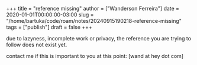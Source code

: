 +++
title = "reference missing"
author = ["Wanderson Ferreira"]
date = 2020-01-01T00:00:00-03:00
slug = "/home/bartuka/code/roam/notes/20240915190218-reference-missing"
tags = ["publish"]
draft = false
+++

due to lazyness, incomplete work or privacy, the reference you are trying to
follow does not exist yet.

contact me if this is important to you at this point:
[wand at hey dot com]
